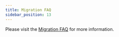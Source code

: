 ```yaml
---
title: Migration FAQ
sidebar_position: 13
---
```


Please visit the [Migration FAQ](../../1_operate/4_faq/8_migration_faq.md) for more information.
